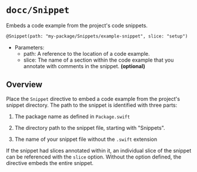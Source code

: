 # ``docc/Snippet``

Embeds a code example from the project's code snippets.

```markdown
@Snippet(path: "my-package/Snippets/example-snippet", slice: "setup")
```

- Parameters:
    - path: A reference to the location of a code example.
    - slice: The name of a section within the code example that you annotate with comments in the snippet. **(optional)**

## Overview

Place the `Snippet` directive to embed a code example from the project's snippet directory. The path to the snippet is identified with three parts:

1. The package name as defined in `Package.swift`

2. The directory path to the snippet file, starting with "Snippets".

3. The name of your snippet file without the `.swift` extension

If the snippet had slices annotated within it, an individual slice of the snippet can be referenced with the `slice` option. Without the option defined, the directive embeds the entire snippet.

<!-- Copyright (c) 2025 Apple Inc and the Swift Project authors. All Rights Reserved. -->

